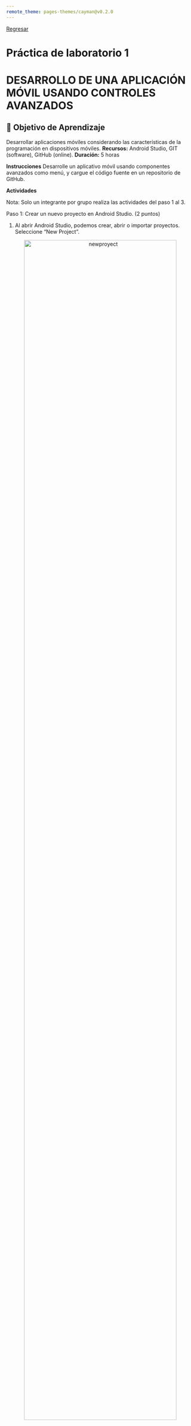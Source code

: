 ```yaml
---
remote_theme: pages-themes/cayman@v0.2.0
---
```

[Regresar](/Aplicaciones-Moviles-y-Servicios-Telematicos/)

# Práctica de laboratorio 1
# DESARROLLO DE UNA APLICACIÓN MÓVIL USANDO CONTROLES AVANZADOS

## 🎯 Objetivo de Aprendizaje
Desarrollar aplicaciones móviles considerando las características de la programación en dispositivos móviles.
**Recursos:** Android Studio, GIT (software), GitHub (online).
**Duración:** 5 horas

**Instrucciones**
Desarrolle un aplicativo móvil usando componentes avanzados como menú, y cargue el código fuente en un repositorio de GitHub.

**Actividades**

Nota: Solo un integrante por grupo realiza las actividades del paso 1 al 3.

Paso 1: Crear un nuevo proyecto en Android Studio. (2 puntos)

1.	Al abrir Android Studio, podemos crear, abrir o importar proyectos. Seleccione “New Project”.

<p align="center">
  <img src="../imagenes/amst_lab1_newproject.png" alt="newproyect" width="90%">
</p>

2.	Seleccionar el tipo de proyecto: Para esta práctica escogeremos la pestaña **Phone and Tablet > Empty Activity.** Otro tipo de actividades viene por defecto con componentes no necesarios para este taller.

<p align="center">
  <img src="../imagenes/amst_lab1_emptyactivity.png" alt="emptyactivity" width="90%">
</p>

3.	Configuración inicial del proyecto.

- [Name]: Colocaremos el nombre de nuestra app. (Recuerde que este nombre será reflejado en el PlayStore al momento de publicarlo). Para este taller, usaremos appAMST[númeroGrupo]. 

-	[PackageName]: Paquete principal de código java, se obtiene automáticamente del nombre.

-	[Save Location]: Dirección donde se ubica el proyecto en nuestra PC

-	[Language]: Java

- [Minimum SDK]: Escoger el primero que aparece en la lista. (API 16: Android 4.1)

4.	Seleccionamos Finish.

<p align="center">
  <img src="../imagenes/amst_lab1_appAMST0.png" alt="appAMST" width="90%">
</p>

(*) Como resultado se creará un proyecto, el cual solo presenta el mensaje “Hello World”.

5.	Seleccione en la ruta app > res > layout > activity_main.xml.

6.	En la parte superior seleccione la pestaña “Design” para comenzar a diseñar la interfaz de usuario de la aplicación usando controles personalizados.

<p align="center">
  <img src="../imagenes/amst_lab1_emptylayout.png" alt="appAMST" width="90%">
</p>


7. En la pestaña de Design encontrará la “Palette” que contiene los controles para agregar a la aplicación, si conoce el nombre del control puede iniciar una búsqueda.

<p align="center">
  <img src="../imagenes/amst_lab1_palette.png" alt="appAMST" width="30%">
</p>


8.	Crear la interfaz de usuario con: 2 cuadros de texto (Plain Text), uno para el nombre del usuario y otro para la clave del usuario; y 2 botones (Button), uno para logearse y otro para registrarse como nuevo usuario.

<p align="center">
  <img src="../imagenes/amst_lab1_screen1.png" alt="appAMST" width="30%">
</p>


9. Para visualizar el código en formato xml en la ruta app > res > layout > activity_main.xml, en la parte superior seleccione la pestaña de Code. En caso de no completar el paso 7, puede agregar el siguiente código para reemplazar:

**Archivo: activity_main.xml**
```
<?xml version="1.0" encoding="utf-8"?>
<androidx.constraintlayout.widget.ConstraintLayout xmlns:android="http://schemas.android.com/apk/res/android"
    xmlns:app="http://schemas.android.com/apk/res-auto"
    xmlns:tools="http://schemas.android.com/tools"
    android:layout_width="match_parent"
    android:layout_height="match_parent"
    android:orientation="vertical"
    tools:context=".MainActivity"
    tools:ignore="MissingConstraints">

    <LinearLayout
        android:orientation="vertical"
        android:layout_width="fill_parent"
        android:layout_height="fill_parent"
        android:padding="20dip"
        tools:ignore="MissingConstraints">

        <EditText
            android:id="@+id/edtUsuario"
            android:layout_width="fill_parent"
            android:layout_height="wrap_content"
            android:hint="Usuario" />

        <EditText
            android:id="@+id/edtClave"
            android:layout_width="fill_parent"
            android:layout_height="wrap_content"
            android:hint="Clave" />

        <Button
            android:id="@+id/btnLogin"
            android:layout_height="wrap_content"
            android:layout_width="wrap_content"
            android:text="Login"
            android:layout_gravity="center_horizontal"
            android:paddingLeft="15dip"
            android:paddingRight="15dip"
            android:onClick="login"/>

        <Button
            android:id="@+id/btnRegistro"
            android:layout_width="wrap_content"
            android:layout_height="wrap_content"
            android:layout_gravity="center_horizontal"
            android:onClick="registrarse"
            android:paddingLeft="15dip"
            android:paddingRight="15dip"
            android:text="Registrarse" />

    </LinearLayout>

</androidx.constraintlayout.widget.ConstraintLayout>
```

<p align="center">
  <img src="../imagenes/amst_lab1_.png" alt="appAMST" width="30%">
</p>

10.	Seleccionar la ruta app > java> com.example.mediconline > MainActivity.java donde se programa las funcionalidades de la aplicación en lenguaje Java.

**Archivo: MainActivity.java**

```
package com.example.appamst0;

import androidx.appcompat.app.AppCompatActivity;

import android.content.Intent;
import android.os.Bundle;
import android.util.Log;
import android.view.View;
import android.widget.Button;
import android.widget.EditText;
import android.widget.Toast;

public class MainActivity extends AppCompatActivity {

    private EditText edtUsuario, edtClave;
    private Button btnLogin, btnRegistro;

    @Override
    protected void onCreate(Bundle savedInstanceState) {
        super.onCreate(savedInstanceState);
        setContentView(R.layout.activity_main);

        //Referencias a los controles del diseño
        edtUsuario = (EditText) findViewById(R.id.edtUsuario);
        edtClave = (EditText) findViewById(R.id.edtClave);

        btnLogin = (Button) findViewById(R.id.btnLogin);
        btnRegistro = (Button) findViewById(R.id.btnRegistro);
    }

    public void registrarse(View view) {
        Intent intent = new Intent(this, formulario_registro.class);
        startActivity(intent);
    }

    public void login(View view) {
        Toast toast=Toast.makeText(getApplicationContext(),"Usted no cuenta con un usuario",Toast.LENGTH_SHORT);

        toast.show();
    }

    public void onClick(View v) {
        if(v.getId() == R.id.btnLogin){
            Log.d("mensaje","ïngreso");

        }else if(v.getId() == R.id.btnRegistro) {
        }
    }
}
```


<p align="center">
  <img src="../imagenes/amst_lab1_.png" alt="appAMST" width="30%">
</p>

11.	Dar clic derecho en la ruta app > java y seleccione New > Activity > Empty Activity para crear una nueva actividad con el nombre de formulario_registro. Con esto se crearán dos archivos:
+	formulario_registro.java
+	activity_formulario_registro.xml

<p align="center">
  <img src="../imagenes/amst_lab1_.png" alt="appAMST" width="30%">
</p>


12.	Modifique el archivo formulario_registro.java para poder enviar la notificación de registro.

**Archivo: formulario_registro.java**

13. En la ruta res > layout seleccione el archivo activity_formulario_registro.xml registro en la pestaña “Text” que contiene el código xml del formulario de registro para los nuevos usuarios que deseen utilizar la aplicación.

**Archivo: activity_formulario_registro.xml**

<p align="center">
  <img src="../imagenes/amst_lab1_.png" alt="appAMST" width="30%">
</p>

### Paso 2: Ejecución de la aplicación móvil. (30 puntos)

14.	Ejecutar el aplicativo móvil “mediconline” seleccionando el device selecter al lado de la opción Run ‘app’, en la cual se puede escoger entre 2 opciones: el dispositivo móvil conectado a través del cable USB de datos, o el emulador que usa los dispositivos virtuales disponibles.

<p align="center">
  <img src="../imagenes/amst_lab1_.png" alt="appAMST" width="30%">
</p>

15.	Para la primera opción de ejecución de la aplicación se usa un teléfono móvil conectado vía USB a la computadora que contiene la aplicación móvil, posterior indicará que instale un apk que contiene la ejecución de la aplicación. Se puede ver más de eso a partir del Paso 4: Habilitación de opciones para el desarrollador en el teléfono móvil con sistema operativo Android.

16. Para la segunda opción de ejecución de la aplicación se usa el emulador seleccionando el dispositivo virtual que le aparezca, en este caso Pixel_3a_API_30_x86. En caso de que no tenga instalado ningún dispositivo virtual continúe al literal 16.

**Nota: Verificar que la API del dispositivo sea mayor a 26, caso contrario continuar al literal 17.**

<p align="center">
  <img src="../imagenes/amst_lab1_.png" alt="appAMST" width="30%">
</p>

16.1 Durante la ejecución de la aplicación mediconline se debe ingresar un usuario y contraseña. No hay usuarios registrados para la aplicación por lo que debe salir el mensaje: “Usted no cuenta con un usuario”

<p align="center">
  <img src="../imagenes/amst_lab1_.png" alt="appAMST" width="30%">
</p>

16.2 Cuando da clic en el botón Registrarse, debe ingresar sus datos y dar click a grabar para que aparezca la notificación. La interfaz de usuario se encuentra diseñada en el archivo activity_formulario_registro.xml.


<p align="center">
  <img src="../imagenes/amst_lab1_.png" alt="appAMST" width="30%">
</p>

17. Si no tiene instalado una versión de SDK para emular la ejecución de la aplicación en un dispositivo móvil, seleccione la opción AVD Manager (Android Virtual Device Manager).


<p align="center">
  <img src="../imagenes/amst_lab1_.png" alt="appAMST" width="30%">
</p>

18.	Crear un dispositivo virtual.


<p align="center">
  <img src="../imagenes/amst_lab1_.png" alt="appAMST" width="30%">
</p>


19.	Seleccionar el hardware “Nexus 5X”, luego dar click en el botón siguiente. El hardware seleccionado no es relevante para la práctica, pero es recomendable escoger aquellos con símbolo del Play Store.

<p align="center">
  <img src="../imagenes/amst_lab1_.png" alt="appAMST" width="30%">
</p>

20.	Seleccionar la imagen del API 30, luego dar click en el botón siguiente.

<p align="center">
  <img src="../imagenes/amst_lab1_.png" alt="appAMST" width="30%">
</p>

21. En caso de no tener activado el botón next, dar clic a Download para descargar el API 30 y aceptar el acuerdo de la licencia de Android Software Development Kit.

<p align="center">
  <img src="../imagenes/amst_lab1_.png" alt="appAMST" width="30%">
</p>

### Paso 3: Generación del APK (archivo ejecutable de Android) para instalación de aplicación en el teléfono celular. (5 puntos)

1.	Seleccionar el menú Build > Build APK(s) para generar al archivo con extensión apk, que es un paquete para el sistema operativo Android. 
(*) Este archivo permite ejecutar la aplicación desde el celular.

<p align="center">
  <img src="../imagenes/amst_lab1_.png" alt="appAMST" width="30%">
</p>

2.	Cuando se da clic en el enlace “locate” o en la advertencia podrá ingresar a la ruta donde se encuentra el archivo apk.

<p align="center">
  <img src="../imagenes/amst_lab1_.png" alt="appAMST" width="30%">
</p>

### Paso 4: Habilitación de opciones para el desarrollador en el teléfono móvil con sistema operativo Android. (5 puntos)

**Activar modo de desarrollo y depuración USB en Android**
1.	Vamos a los “Ajustes” o “Configuración” de nuestro dispositivo, dependiendo de la versión de Android.
2.	Nos desplazamos hasta la opción de “Acerca del dispositivo” o “Información del teléfono”.
3.	Buscamos la opción “Número de compilación” o “Número de versión” y presionamos 7 veces seguidas sobre esta opción.

<p align="center">
  <img src="../imagenes/amst_lab1_.png" alt="appAMST" width="30%">
</p>

**Habilitar depuración por USB**

1.	Una vez habilitado el modo desarrollador, puede acceder a las opciones avanzadas.
2.	Habilite la opción “Depuración por USB” o “USB Debugging”.
3.	Cuando se conecte el celular mediante USB, aparecerá el mensaje “Permitir depuración por USB” o “Allow USB Debugging”.

<p align="center">
  <img src="../imagenes/amst_lab1_.png" alt="appAMST" width="30%">
</p>

### Paso 5: Ejecución de la aplicación en el teléfono móvil. (5 puntos)
En el Select Device del menú se puede observar como ya está configurado su dispositivo móvil, al hacer click en “run” puede observar cómo se ejecuta la aplicación en el mismo.

<p align="center">
  <img src="../imagenes/amst_lab1_.png" alt="appAMST" width="30%">
</p>

## FORMATO DEL TRABAJO

La práctica de laboratorio será desarrollada en el siguiente formato:

- Nombre del archivo: AMST_LabA_Grupo B_Apellido1_Apellido2_Apellido3
- (*) Siendo A el número del trabajo y B el número del grupo
-	Nombre de la materia
-	Título del trabajo: Ejemplo: Trabajo Autónomo A - Tema
- Nombre de la profesora
- Número de grupo
-	Nombres/Apellidos de los integrantes del grupo que hayan desarrollado el trabajo
-	Fecha de inicio y fin del trabajo
-	Resultados de las actividades planteadas: Explicación de las actividades ejecutadas, incluyendo el código fuente (Java y XML) con las imágenes del proceso. También incluya el enlace del repositorio de Github que contiene el código del proyecto de la aplicación móvil y el archivo ejecutable (*.apk).
-	Conclusiones y Recomendaciones: Respecto a lo aprendido durante el desarrollo del trabajo.
-	Referencias bibliográficas: Colocar los documentos, enlaces web o libros consultados.


## Paso 6: Crear un repositorio (30 puntos).

1.	Dentro de la carpeta del proyecto creado en el paso anterior, abra la línea de comandos de GIT (GIT CLI). Podemos encontrarlo dando clic derecho en la carpeta y escogiendo la opción “GIT BASH HERE”.

<p align="center">
  <img src="../imagenes/amst_lab1_.png" alt="appAMST" width="30%">
</p>

- En caso de que no se disponga de GIT CLI, también se puede utilizar CMD de Windows/Ubuntu. Para probar que GIT ha sido instalado correctamente, utilice el comando “git --version”.

<p align="center">
  <img src="../imagenes/amst_lab1_.png" alt="appAMST" width="30%">
</p>

***GIT en línea de comandos de Windows***

<p align="center">
  <img src="../imagenes/amst_lab1_.png" alt="appAMST" width="30%">
</p>

***GIT BASH propia***

2.	Para crear un nuevo repositorio, utilice el siguiente comando “git init”.

<p align="center">
  <img src="../imagenes/amst_lab1_.png" alt="appAMST" width="30%">
</p>

***Esto creará un archivo oculto [.git] para el manejo del repositorio y nos ubicará directamente en la rama “master”***

3.	Agregamos todos los archivos del proyecto a nuestro repositorio local con el comando: “git add --all”.

<p align="center">
  <img src="../imagenes/amst_lab1_.png" alt="appAMST" width="30%">
</p>

4.	Ahora realizamos un commit, esto realizará nuestros cambios permanentes en el repositorio local. Pero debemos asignarle un mensaje [-m “mensaje”] para indicar los cambios que hemos realizado.

<p align="center">
  <img src="../imagenes/amst_lab1_.png" alt="appAMST" width="30%">
</p>

**Importante:** Para poder realizar un commit es necesario configurar previamente su correo y nombre de usuario, por lo que debe poseer un usuario de GitHub. Los comandos por utilizar para configurar sus credenciales son: 

git config --global user.email "miusuario@example.com"
git config --global user.name "Tu nombre"

Una vez configurado su usuario en git podrá subir su commit.

<p align="center">
  <img src="../imagenes/amst_lab1_.png" alt="appAMST" width="30%">
</p>

5.	Creamos un repositorio en línea. Ahora usaremos GitHub (Requerirá una cuenta gratuita). Del lado superior izquierdo, encontrara el botón “NEW”.

<p align="center">
  <img src="../imagenes/amst_lab1_.png" alt="appAMST" width="30%">
</p>

6.	La información requerida para crear un repositorio se muestra a continuación:

**Nombre del repositorio:** El nombre de nuestro repositorio que será publicado en línea.  Para este taller, usaremos AMST[numeroGrupo].

**Descripción (opcional)** Descripción sobre lo que realiza nuestro proyecto

**Tipo** Público o privado (para saber si es visible en línea)

**Archivo Readme** Archivo inicial del repositorio. Agregamos indicaciones para otros programadores

**Agregar. gitignore** Archivo para seleccionar los archivos que no queremos subir a nuestro repositorio

**Licencia** Tipo de licencia: OpenSouce, MIT, Apache, etc.

<p align="center">
  <img src="../imagenes/amst_lab1_.png" alt="appAMST" width="30%">
</p>

  Una vez ingresados todos los campos, se da clic en “Create repository”.

<p align="center">
  <img src="../imagenes/amst_lab1_.png" alt="appAMST" width="30%">
</p>

***Vista del repositorio vacío.***

7.	Damos clic en el botón verde “Code” donde estará visible el **URL** para su manejo y presionamos el botón de copiar.

<p align="center">
  <img src="../imagenes/amst_lab1_.png" alt="appAMST" width="30%">
</p>

8.	Para obtener el repositorio en línea, obtenemos la rama de externa con el comando:

$ git branch -M main (Es necesario un cambio de rama)

$ git remote add origin [link URL del repositorio]


<p align="center">
  <img src="../imagenes/amst_lab1_.png" alt="appAMST" width="30%">
</p>

9.	Ahora tendremos que publicar los cambios:

$ git push -u origin main
<p align="center">
  <img src="../imagenes/amst_lab1_.png" alt="appAMST" width="30%">
</p>

10.	Se puede observar como ahora el repositorio está actualizado

<p align="center">
  <img src="../imagenes/amst_lab1_.png" alt="appAMST" width="30%">
</p>

**Preguntas de investigación:**

1.	¿Qué otro tipo de servicios en línea (como GITHUB) existen?
2.	¿Para qué sirve el archivo .gitignore y como se utiliza?
3.	¿Qué limitaciones tiene GITHUB?
4.	¿Qué es una rama?
5.	¿Cuál es el link de su repositorio?
6.	¿Por qué los nuevos repositorios de GitHub ya no utilizan como rama principal master?
7.	¿Cuál es la diferencia entre crear un repositorio público o privado?

### Paso 3: Invitar a otros miembros del grupo a mi proyecto (incluya a todos los miembros del grupo) (5 puntos)

1.	Para habilitar la modificación a otros miembros de mi grupo, debemos darle acceso. [Incluso si el proyecto es libre, solo pueden modificarlo quienes han sido invitados]. Para esto de clic en el tab “Settings/Configuración” > Manage Access / Administrar acceso

2.	Buscamos y agregamos a otros usuarios (usuario de GitHub).


<p align="center">
  <img src="../imagenes/amst_lab1_.png" alt="appAMST" width="30%">
</p>

3.	Una vez agregados, es necesario aceptar las invitaciones para poder realizar PUSH (cambios al repositorio). Puede revisar las invitaciones en la campana a lado del usuario o en su correo electrónico para aceptarlas.


<p align="center">
  <img src="../imagenes/amst_lab1_.png" alt="appAMST" width="30%">
</p>

## Paso 4: Crear una rama [Branch] (Trabajo individual) (15 puntos)

1.	Los estudiantes que no crearon el repositorio clonar el proyecto en su computadora con el comando 

$ git clone [web URL del repositorio]

2.	Tenemos el proyecto principal en main, cualquier otro cambio puede ser realizado sin dañar el proyecto principal. Utilizamos el comando: 
git checkout -b “nombre_rama”

***Para este taller, crearemos una rama de la siguiente forma: “nombre_apellido1”***

<p align="center">
  <img src="../imagenes/amst_lab1_.png" alt="appAMST" width="30%">
</p>

3.	Ahora realizamos algunos cambios en nuestro proyecto local. 


<p align="center">
  <img src="../imagenes/amst_lab1_.png" alt="appAMST" width="30%">
</p>


4.	Estos cambios son únicamente reflejados dentro de nuestra rama. Ahora subimos los cambios, para ello realizamos los siguientes comandos.

  **Git add --all:** Agrega todos los cambios a nuestra rama.

  **Git commit -m “cambios a mi rama”** Agrega un commit en mi rama, indicando los cambios que realice.

  **Git push origin [nombre rama]** Subimos los cambios al repositorio (pero solo dentro de la página).

  <p align="center">
  <img src="../imagenes/amst_lab1_.png" alt="appAMST" width="30%">
</p>


5.	Podemos revisar todas las ramas dentro de GitHub (así mismo podemos cambiar entre ramas para revisar diferentes versiones de código).

<p align="center">
  <img src="../imagenes/amst_lab1_.png" alt="appAMST" width="30%">
</p>

### Paso 5: Unir ramas al proyecto principal [Branch] (15 puntos).
Las ramas funcionan como proyectos paralelos del proyecto principal, pero para avanzar con el proyecto es necesario unir las ramas una vez han sido probadas.


<p align="center">
  <img src="../imagenes/amst_lab1_unirramas.png" alt="appAMST" width="1000%">
</p>

1.	En caso de realizar algún cambio en el repositorio principal.
a.	git fetch origin main (obtiene todos los cambios realizados en main)

2.	Nos cambiamos a la rama principal.
a.	git checkout main

3.	Traemos los cambios realizados en la rama única.
a.	git merge [nombre rama]


<p align="center">
  <img src="../imagenes/amst_lab1_.png" alt="appAMST" width="30%">
</p>

***Nota: Esto indica los archivos que han sido modificados.***

4.	Ahora de vuelta al repositorio, los cambios han sido actualizados. En caso de que salga el siguiente mensaje, dar clic en el mismo (Compare & pull request).

<p align="center">
  <img src="../imagenes/amst_lab1_.png" alt="appAMST" width="30%">
</p>

5.	Llenar con una descripción y hacer clic en create pull request.

<p align="center">
  <img src="../imagenes/amst_lab1_.png" alt="appAMST" width="30%">
</p>

6.	Una vez hecho eso se debe aceptar el pull request, y automáticamente se agregarán los cambios.

<p align="center">
  <img src="../imagenes/amst_lab1_.png" alt="appAMST" width="30%">
</p>


Preguntas de investigación
1.	¿Para qué sirve el comando merge?
2.	¿Qué hace el comando git push?
3.	¿Para qué sirve el pull request de GitHub?


**TAREAS DE DESAFÍO (30 puntos):**

1.	Dentro del proyecto de su repositorio, por grupo cree un menú donde cada integrante usará un componente diferente. Componentes por usar:
- Video view: Obtener un video de YouTube.
- Calendar view: Mostrar el calendario con una tarea.
- Mostrar un mapa con Google Maps.
- Mostrar un gráfico lineal estático.

2.	Pueden escoger cualquiera de las 3 opciones para crear el menú:
- Menú con botón flotante

<p align="center">
  <img src="../imagenes/amst_lab1_botonflotante.png" alt="appAMST" width="50%">
</p>

- Menú lateral

<p align="center">
  <img src="../imagenes/amst_lab1_menulateral.png" alt="appAMST" width="50%">
</p>

- Menú de opciones

<p align="center">
  <img src="../imagenes/amst_lab1_menuopciones.png" alt="appAMST" width="50%">
</p>

### FORMATO DEL TRABAJO
La práctica de laboratorio será desarrollada en el siguiente formato:

- Nombre del archivo: AMST_LabA_Grupo B_Apellido1_Apellido2_Apellido3
- (*) Siendo A el número del trabajo y B el número del grupo
- Nombre de la materia y paralelo 1
- Título del trabajo: Ejemplo: Laboratorio A - Tema
- Nombre de la profesora
- Número de grupo
- Nombres/Apellidos de los integrantes del grupo que hayan desarrollado el trabajo
- Fecha de inicio y fin del trabajo
- Resultados de las actividades planteadas: Explicación de las actividades ejecutadas, incluyendo las imágenes del proceso.
- Conclusiones y Recomendaciones: Respecto a lo aprendido durante el desarrollo del trabajo.
- Referencias bibliográficas: Colocar los documentos, enlaces web o libros consultados.



